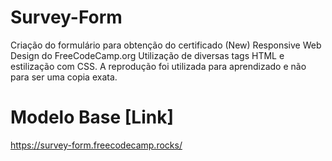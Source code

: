 # Survey-Form
Criação do formulário para obtenção do certificado (New) Responsive Web Design do FreeCodeCamp.org
Utilização de diversas tags HTML e estilização com CSS.
A reprodução foi utilizada para aprendizado e não para ser uma copia exata.

# Modelo Base [Link]
https://survey-form.freecodecamp.rocks/
